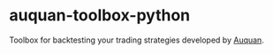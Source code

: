 # auquan-toolbox-python
Toolbox for backtesting your trading strategies developed by [Auquan](http://www.auquan.com).
